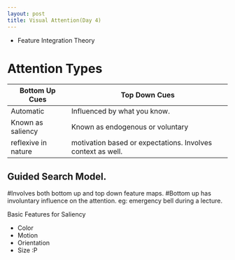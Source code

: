 ```yaml
---
layout: post
title: Visual Attention(Day 4)
---
```


* Feature Integration Theory


Attention Types
======
|Bottom Up Cues | Top Down Cues|
|-------|----|
|Automatic | Influenced by what you know.|
|Known as saliency|Known as endogenous or voluntary|
|reflexive in nature|motivation based or expectations. Involves context as well.|

Guided Search Model. 
------
#Involves both bottom up and top down feature maps.
#Bottom up has involuntary influence  on the attention. eg: emergency bell during a lecture.

Basic Features for Saliency
* Color
* Motion
* Orientation
* Size :P


